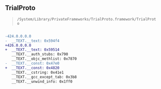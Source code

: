## TrialProto

> `/System/Library/PrivateFrameworks/TrialProto.framework/TrialProto`

```diff

-424.0.0.0.0
-  __TEXT.__text: 0x594f4
+426.0.0.0.0
+  __TEXT.__text: 0x59514
   __TEXT.__auth_stubs: 0x790
   __TEXT.__objc_methlist: 0x7870
-  __TEXT.__const: 0x47e0
+  __TEXT.__const: 0x4820
   __TEXT.__cstring: 0x41e1
   __TEXT.__gcc_except_tab: 0x3b8
   __TEXT.__unwind_info: 0x1ff0

```
